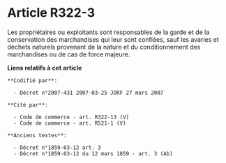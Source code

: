 # Article R322-3

Les propriétaires ou exploitants sont responsables de la garde et de la conservation des marchandises qui leur sont confiées,
sauf les avaries et déchets naturels provenant de la nature et du conditionnement des marchandises ou de cas de force
majeure.

**Liens relatifs à cet article**

	**Codifié par**:

	  - Décret n°2007-431 2007-03-25 JORF 27 mars 2007

	**Cité par**:

	  - Code de commerce - art. R322-13 (V)
	  - Code de commerce - art. R521-1 (V)

	**Anciens textes**:

	  - Décret n°1859-03-12 art. 3
	  - Décret n°1859-03-12 du 12 mars 1859 - art. 3 (Ab)
